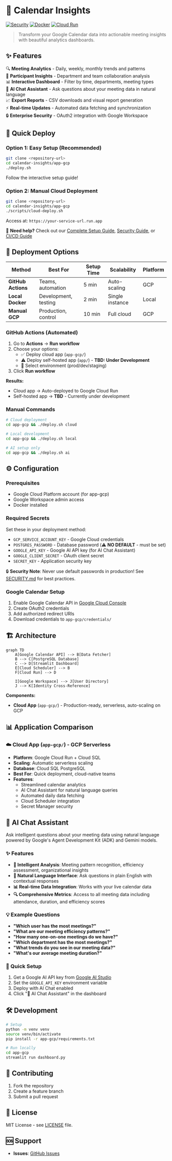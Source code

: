 # 📅 Calendar Insights

[![Security](https://img.shields.io/badge/security-verified-green)](https://github.com/your-org/calendar-insights)
[![Docker](https://img.shields.io/badge/docker-ready-blue)](https://docker.com)
[![Cloud Run](https://img.shields.io/badge/cloud%20run-deployed-blue)](https://cloud.google.com/run)

> Transform your Google Calendar data into actionable meeting insights with beautiful analytics dashboards.

## ✨ Features

🔍 **Meeting Analytics** - Daily, weekly, monthly trends and patterns  
👥 **Participant Insights** - Department and team collaboration analysis  
📊 **Interactive Dashboard** - Filter by time, departments, meeting types  
🤖 **AI Chat Assistant** - Ask questions about your meeting data in natural language  
📈 **Export Reports** - CSV downloads and visual report generation  
⚡ **Real-time Updates** - Automated data fetching and synchronization  
🔒 **Enterprise Security** - OAuth2 integration with Google Workspace  

## 🚀 Quick Deploy

### Option 1: Easy Setup (Recommended)
```bash
git clone <repository-url>
cd calendar-insights/app-gcp
./deploy.sh
```
Follow the interactive setup guide!

### Option 2: Manual Cloud Deployment
```bash
git clone <repository-url>
cd calendar-insights/app-gcp
./scripts/cloud-deploy.sh
```
Access at: `https://your-service-url.run.app`

📖 **Need help?** Check out our [Complete Setup Guide](SETUP_GUIDE.md), [Security Guide](SECURITY.md), or [CI/CD Guide](CI_CD_GUIDE.md)



## 🎯 Deployment Options

| Method | Best For | Setup Time | Scalability | Platform |
|--------|----------|------------|-------------|----------|
| **GitHub Actions** | Teams, automation | 5 min | Auto-scaling | GCP |
| **Local Docker** | Development, testing | 2 min | Single instance | Local |
| **Manual GCP** | Production, control | 10 min | Full cloud | GCP |


### GitHub Actions (Automated)
1. Go to **Actions** → **Run workflow**
2. Choose your options:
   - ✅ Deploy cloud app (`app-gcp/`)
   - ⚠️ Deploy self-hosted app (`app/`) - **TBD: Under Development**
   - 🎯 Select environment (prod/dev/staging)
3. Click **Run workflow**

**Results:**
- Cloud app → Auto-deployed to Google Cloud Run
- Self-hosted app → **TBD** - Currently under development

### Manual Commands
```bash
# Cloud deployment
cd app-gcp && ./deploy.sh cloud

# Local development
cd app-gcp && ./deploy.sh local

# AI setup only
cd app-gcp && ./deploy.sh ai
```

## ⚙️ Configuration

### Prerequisites
- Google Cloud Platform account (for app-gcp)
- Google Workspace admin access
- Docker installed

### Required Secrets
Set these in your deployment method:
- `GCP_SERVICE_ACCOUNT_KEY` - Google Cloud credentials
- `POSTGRES_PASSWORD` - Database password (⚠️ **NO DEFAULT** - must be set)
- `GOOGLE_API_KEY` - Google AI API key (for AI Chat Assistant)
- `GOOGLE_CLIENT_SECRET` - OAuth client secret
- `SECRET_KEY` - Application security key

🔒 **Security Note**: Never use default passwords in production! See [SECURITY.md](SECURITY.md) for best practices.

### Google Calendar Setup
1. Enable Google Calendar API in [Google Cloud Console](https://console.cloud.google.com)
2. Create OAuth2 credentials
3. Add authorized redirect URIs
4. Download credentials to `app-gcp/credentials/`

## 🏗️ Architecture

```mermaid
graph TD
    A[Google Calendar API] --> B[Data Fetcher]
    B --> C[PostgreSQL Database]
    C --> D[Streamlit Dashboard]
    E[Cloud Scheduler] --> B
    F[Cloud Run] --> D
    
    I[Google Workspace] --> J[User Directory]
    J --> K[Identity Cross-Reference]
```

**Components:**
- **Cloud App** (`app-gcp/`) - Production-ready, serverless, auto-scaling on GCP

## 📊 Application Comparison

### ☁️ Cloud App (`app-gcp/`) - GCP Serverless
- **Platform**: Google Cloud Run + Cloud SQL
- **Scaling**: Automatic serverless scaling
- **Database**: Cloud SQL PostgreSQL
- **Best For**: Quick deployment, cloud-native teams
- **Features**: 
  - Streamlined calendar analytics
  - AI Chat Assistant for natural language queries
  - Automated daily data fetching
  - Cloud Scheduler integration
  - Secret Manager security





## 🤖 AI Chat Assistant

Ask intelligent questions about your meeting data using natural language powered by Google's Agent Development Kit (ADK) and Gemini models.

### ✨ Features
- **🧠 Intelligent Analysis**: Meeting pattern recognition, efficiency assessment, organizational insights
- **💬 Natural Language Interface**: Ask questions in plain English with contextual responses
- **📊 Real-time Data Integration**: Works with your live calendar data
- **🔍 Comprehensive Metrics**: Access to all meeting data including attendance, duration, and efficiency scores

### 💡 Example Questions
- **"Which user has the most meetings?"**
- **"What are our meeting efficiency patterns?"**
- **"How many one-on-one meetings do we have?"**
- **"Which department has the most meetings?"**
- **"What trends do you see in our meeting data?"**
- **"What's our average meeting duration?"**

### 🚀 Quick Setup
1. Get a Google AI API key from [Google AI Studio](https://aistudio.google.com/app/apikey)
2. Set the `GOOGLE_API_KEY` environment variable
3. Deploy with AI Chat enabled
4. Click "🤖 AI Chat Assistant" in the dashboard

## 🛠️ Development

```bash
# Setup
python -m venv venv
source venv/bin/activate
pip install -r app-gcp/requirements.txt

# Run locally
cd app-gcp
streamlit run dashboard.py
```

## 🤝 Contributing

1. Fork the repository
2. Create a feature branch
3. Submit a pull request

## 📄 License

MIT License - see [LICENSE](LICENSE) file.

## 🆘 Support

- **Issues**: [GitHub Issues](../../issues)
